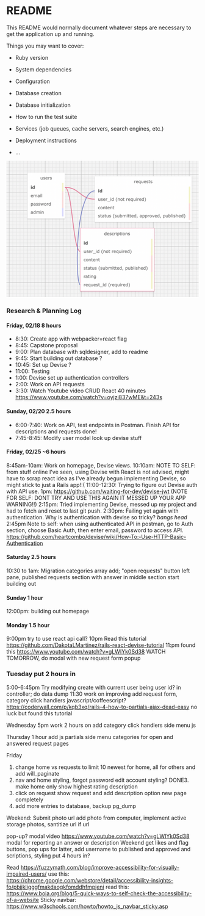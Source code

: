 # README

This README would normally document whatever steps are necessary to get the
application up and running.

Things you may want to cover:

* Ruby version

* System dependencies

* Configuration

* Database creation

* Database initialization

* How to run the test suite

* Services (job queues, cache servers, search engines, etc.)

* Deployment instructions

* ...

![database schema image](./public/sqldesign.png)

### Research & Planning Log
#### Friday, 02/18 8 hours
* 8:30: Create app with webpacker=react flag
* 8:45: Capstone proposal 
* 9:00: Plan database with sqldesigner, add to readme
* 9:45: Start building out database ?
* 10:45: Set up Devise ?
* 11:00: Testing
* 1:00: Devise set up authentication controllers
* 2:00: Work on API requests
* 3:30: Watch Youtube video CRUD React 40 minutes https://www.youtube.com/watch?v=oyjzi837wME&t=243s


#### Sunday, 02/20 2.5 hours

* 6:00-7:40: Work on API, test endpoints in Postman. Finish API for descriptions and requests done!
* 7:45-8:45: Modify user model look up devise stuff

#### Friday, 02/25 ~6 hours

8:45am-10am: Work on homepage, Devise views.
10:10am: NOTE TO SELF: from stuff online I've seen, using Devise with React is not advised, might have to scrap react idea as I've already begun implementing Devise, so might stick to just a Rails app!:(
11:00-12:30: Trying to figure out Devise auth with API use.
1pm: https://github.com/waiting-for-dev/devise-jwt (NOTE FOR SELF: DONT TRY AND USE THIS AGAIN IT MESSED UP YOUR APP WARNING!!)
2:15pm: Tried implementing Devise, messed up my project and had to fetch and reset to last git push. 
2:30pm: Failing yet again with authentication. Why is authentication with devise so tricky? *bangs head* 
2:45pm Note to self: when using authenticated API in postman, go to Auth section, choose Basic Auth, then enter email, password to access API. https://github.com/heartcombo/devise/wiki/How-To:-Use-HTTP-Basic-Authentication

#### Saturday 2.5 hours
10:30 to 1am: Migration categories array add; "open requests" button left pane, published requests section with answer in middle section start building out


#### Sunday 1 hour
12:00pm: building out homepage

#### Monday 1.5 hour
9:00pm try to use react api call?
10pm Read this tutorial https://github.com/DakotaLMartinez/rails-react-devise-tutorial
11:pm found this https://www.youtube.com/watch?v=gLWIYk0Sd38 WATCH TOMORROW, do modal with new request form popup

### Tuesday put 2 hours in
5:00-6:45pm Try modifying create with current user being user id? in controller; do data dump
11:30 work on improving add request form, category click handlers javascript/coffeescript? https://coderwall.com/p/kqb3xq/rails-4-how-to-partials-ajax-dead-easy no luck but found this tutorial

Wednesday 
5pm work 2 hours on add category click handlers side menu js

Thursday 1 hour add js partials side menu categories for open and answered request pages

Friday
1. change home vs requests to limit 10 newest for home, all for others and add will_paginate
2. nav and home styling, forgot password edit account styling? 
DONE3. make home only show highest rating description
4. click on request show request and add description option new page completely
5. add more entries to database, backup pg_dump

Weekend: Submit photo url add photo from computer, implement active storage photos, santitize url if url

pop-up? modal video https://www.youtube.com/watch?v=gLWIYk0Sd38
modal for reporting an answer or description 
Weekend get likes and flag buttons, pop ups for latter, add username to published and approved and scriptions, styling put 4 hours in?

Read https://fuzzymath.com/blog/improve-accessibility-for-visually-impaired-users/ 
use this:
https://chrome.google.com/webstore/detail/accessibility-insights-fo/pbjjkligggfmakdaogkfomddhfmpjeni
read this:
https://www.boia.org/blog/5-quick-ways-to-self-check-the-accessibility-of-a-website
Sticky navbar:
https://www.w3schools.com/howto/howto_js_navbar_sticky.asp